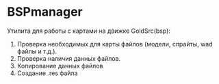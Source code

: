 # BSPmanager
Утилита для работы с картами на движке GoldSrc(bsp):
1. Проверка необходимых для карты файлов (модели, спрайты, wad файлы и т.д.).
2. Проверка наличия данных файлов.
3. Копирование данных файлов
4. Создание .res файла
